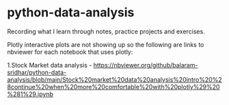 # python-data-analysis
Recording what I learn through notes, practice projects and exercises.

Plotly interactive plots are not showing up so the following are links to nbviewer for each notebook that uses plotly:

1.Stock Market data analysis - https://nbviewer.org/github/balaram-sridhar/python-data-analysis/blob/main/Stock%20market%20data%20analysis%20intro%20%28continue%20when%20more%20comfortable%20with%20plotly%29%20%281%29.ipynb
